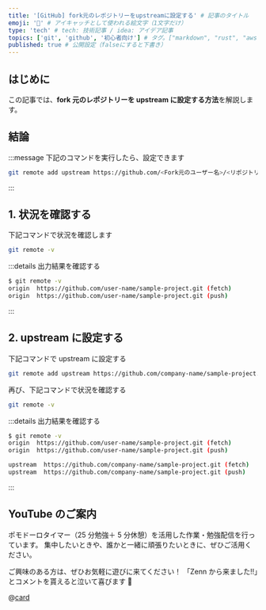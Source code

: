 ```yaml
---
title: '[GitHub] fork元のレポジトリーをupstreamに設定する' # 記事のタイトル
emoji: '🐙‍' # アイキャッチとして使われる絵文字（1文字だけ）
type: 'tech' # tech: 技術記事 / idea: アイデア記事
topics: ['git', 'github', '初心者向け'] # タグ。["markdown", "rust", "aws"]のように指定する
published: true # 公開設定（falseにすると下書き）
---
```


## はじめに

この記事では、**fork 元のレポジトリーを upstream に設定する方法**を解説します。

## 結論

:::message
下記のコマンドを実行したら、設定できます

```bash
git remote add upstream https://github.com/<Fork元のユーザー名>/<リポジトリ名>.git
```

:::

## 1. 状況を確認する

下記コマンドで状況を確認します

```bash
git remote -v
```

:::details 出力結果を確認する

```bash
$ git remote -v
origin  https://github.com/user-name/sample-project.git (fetch)
origin  https://github.com/user-name/sample-project.git (push)
```

:::

## 2. upstream に設定する

下記コマンドで upstream に設定する

```bash
git remote add upstream https://github.com/company-name/sample-project.git
```

再び、下記コマンドで状況を確認する

```bash
git remote -v
```

:::details 出力結果を確認する

```bash
$ git remote -v
origin  https://github.com/user-name/sample-project.git (fetch)
origin  https://github.com/user-name/sample-project.git (push)

upstream  https://github.com/company-name/sample-project.git (fetch)
upstream  https://github.com/company-name/sample-project.git (push)
```

:::

## YouTube のご案内

ポモドーロタイマー（25 分勉強＋ 5 分休憩）を活用した作業・勉強配信を行っています。
集中したいときや、誰かと一緒に頑張りたいときに、ぜひご活用ください。

ご興味のある方は、ぜひお気軽に遊びに来てください！
「Zenn から来ました!!」とコメントを貰えると泣いて喜びます 🤣

@[card](https://www.youtube.com/@aew2sbee)
